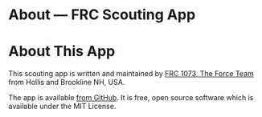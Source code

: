 About — FRC Scouting App
========================

# About This App

This scouting app is written and maintained by [FRC 1073, The Force Team](https://www.frc1073.org/) from Hollis and Brookline NH, USA.

The app is available [from GitHub](https://github.com/FRCTeam1073-TheForceTeam/webscout). It is free, open source software which is available under the MIT License.
